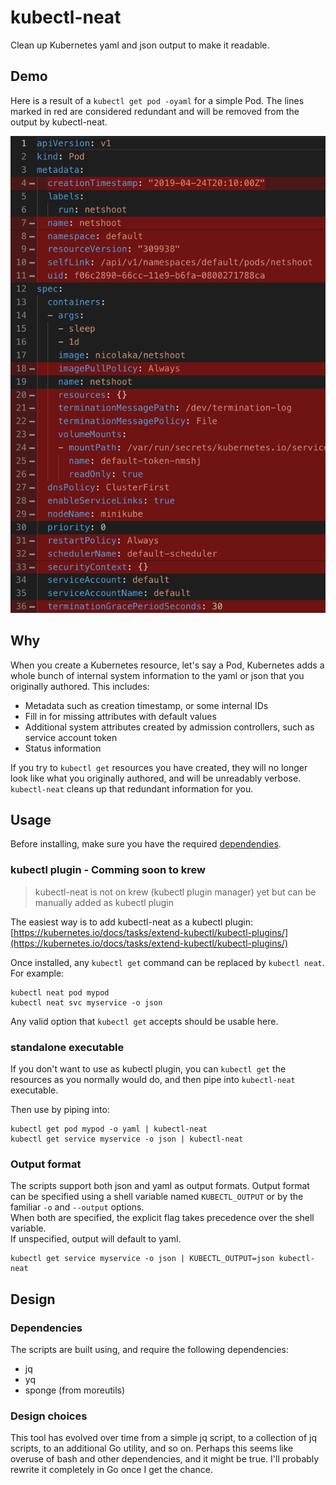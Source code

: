 # kubectl-neat

Clean up Kubernetes yaml and json output to make it readable.

## Demo

Here is a result of a `kubectl get pod -oyaml` for a simple Pod. The lines marked in red are considered redundant and will be removed from the output by kubectl-neat.

![demo](./demo.png)

## Why

When you create a Kubernetes resource, let's say a Pod, Kubernetes adds a whole bunch of internal system information to the yaml or json that you originally authored. This includes:

- Metadata such as creation timestamp, or some internal IDs
- Fill in for missing attributes with default values
- Additional system attributes created by admission controllers, such as service account token
- Status information

If you try to `kubectl get` resources you have created, they will no longer look like what you originally authored, and will be unreadably verbose.   
`kubectl-neat` cleans up that redundant information for you.

## Usage

Before installing, make sure you have the required [dependendies](#dependencies).

### kubectl plugin - Comming soon to krew

> kubectl-neat is not on krew (kubectl plugin manager) yet but can be manually added as kubectl plugin 

The easiest way is to add kubectl-neat as a kubectl plugin:
[https://kubernetes.io/docs/tasks/extend-kubectl/kubectl-plugins/](https://kubernetes.io/docs/tasks/extend-kubectl/kubectl-plugins/)

Once installed, any `kubectl get` command can be replaced by `kubectl neat`. For example:

```
kubectl neat pod mypod
kubectl neat svc myservice -o json
```

Any valid option that `kubectl get` accepts should be usable here.

### standalone executable

If you don't want to use as kubectl plugin, you can `kubectl get` the resources as you normally would do, and then pipe into `kubectl-neat` executable.

Then use by piping into:

```
kubectl get pod mypod -o yaml | kubectl-neat
kubectl get service myservice -o json | kubectl-neat
```

### Output format

The scripts support both json and yaml as output formats. Output format can be specified using a shell variable named `KUBECTL_OUTPUT` or by the familiar `-o` and `--output` options.  
When both are specified, the explicit flag takes precedence over the shell variable.  
If unspecified, output will default to yaml.

```
kubectl get service myservice -o json | KUBECTL_OUTPUT=json kubectl-neat
```

## Design

### Dependencies

The scripts are built using, and require the following dependencies:

- jq
- yq
- sponge (from moreutils)

### Design choices

This tool has evolved over time from a simple jq script, to a collection of jq scripts, to an additional Go utility, and so on. Perhaps this seems like overuse of bash and other dependencies, and it might be true. I'll probably rewrite it completely in Go once I get the chance.